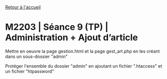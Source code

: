 [Retour à l'accueil](README.md)

# M2203 | Séance 9 (TP) | Administration + Ajout d’article
Mettre en oeuvre la page gestion.html et la page gest_art.php en les créant dans un sous-dossier "admin"

Protéger l'ensemble du dossier "admin" en ajoutant un fichier ".htaccess" et un fichier "htpassword"
